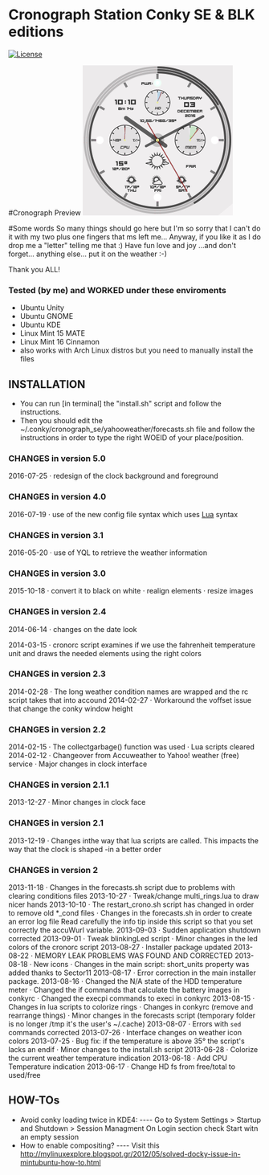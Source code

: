 # Cronograph Station Conky SE & BLK editions
[![ License ](https://img.shields.io/badge/license-GPLv2-blue.svg?style=flat)](LICENSE)


#Cronograph Preview
![Cronograph Preview](https://github.com/drxspace/cronoconky/blob/master/crono-running.gif)

#Some words
So many things should go here but I'm so sorry that I can't do it with my two
plus one fingers that ms left me...
Anyway, if you like it as I do drop me a "letter" telling me that :)
Have fun love and joy ...and don't forget... anything else...
put it on the weather :-)

Thank you ALL!


### Tested (by me) and WORKED under these enviroments

- Ubuntu Unity
- Ubuntu GNOME
- Ubuntu KDE
- Linux Mint 15 MATE
- Linux Mint 16 Cinnamon
- also works with Arch Linux distros but you need to manually install the files


## INSTALLATION

- You can run [in terminal] the "install.sh" script and follow the instructions.
- Then you should edit the ~/.conky/cronograph_se/yahooweather/forecasts.sh file
  and follow the instructions in order to type the right WOEID of your
  place/position.


### CHANGES in version 5.0

2016-07-25
· redesign of the clock background and foreground

### CHANGES in version 4.0

2016-07-19
· use of the new config file syntax which uses [Lua](http://www.lua.org/) syntax

### CHANGES in version 3.1

2016-05-20
· use of YQL to retrieve the weather information

### CHANGES in version 3.0

2015-10-18
· convert it to black on white
· realign elements
· resize images

### CHANGES in version 2.4

2014-06-14
· changes on the date look

2014-03-15
· cronorc script examines if we use the fahrenheit temperature unit and draws the
  needed elements using the right colors

### CHANGES in version 2.3

2014-02-28
· The long weather condition names are wrapped and the rc script takes that into
  accound
2014-02-27
· Workaround the voffset issue that change the conky window height

### CHANGES in version 2.2

2014-02-15
· The collectgarbage() function was used
· Lua scripts cleared
2014-02-12
· Changeover from Accuweather to Yahoo! weather (free) service
· Major changes in clock interface


### CHANGES in version 2.1.1

2013-12-27
· Minor changes in clock face


### CHANGES in version 2.1

2013-12-19
· Changes inthe way that lua scripts are called. This impacts the way that the
  clock is shaped -in a better order


### CHANGES in version 2

2013-11-18
· Changes in the forecasts.sh script due to problems with clearing conditions
  files
2013-10-27
· Tweak/change multi_rings.lua to draw nicer hands
2013-10-10
· The restart_crono.sh script has changed in order to remove old *_cond files
· Changes in the forecasts.sh in order to create an error log file
  Read carefully the info tip inside this script so that you set correctly the
  accuWurl variable.
2013-09-03
· Sudden application shutdown corrected
2013-09-01
· Tweak blinkingLed script
· Minor changes in the led colors of the cronorc script
2013-08-27
· Installer package updated
2013-08-22
· MEMORY LEAK PROBLEMS WAS FOUND AND CORRECTED
2013-08-18
· New icons
· Changes in the main script: short_units property was added thanks to Sector11
2013-08-17
· Error correction in the main installer package.
2013-08-16
· Changed the N/A state of the HDD temperature meter
· Changed the if commands that calculate the battery images in conkyrc
· Changed the execpi commands to execi in conkyrc
2013-08-15
· Changes in lua scripts to colorize rings
· Changes in conkyrc (remove and rearrange things)
· Minor changes in the forecasts script (temporary folder is no longer /tmp it's
  the user's ~/.cache)
2013-08-07
· Errors with `sed` commands corrected
2013-07-26
· Interface changes on weather icon colors
2013-07-25
· Bug fix: if the temperature is above 35° the script's lacks an endif
· Minor changes to the install.sh script
2013-06-28
· Colorize the current weather temperature indication
2013-06-18
· Add CPU Temperature indication
2013-06-17
· Change HD fs from free/total to used/free


## HOW-TOs

- Avoid conky loading twice in KDE4:
---- Go to System Settings > Startup and Shutdown > Session Managment
     On Login section check Start witn an empty session
- How to enable compositing?
---- Visit this http://mylinuxexplore.blogspot.gr/2012/05/solved-docky-issue-in-mintubuntu-how-to.html

